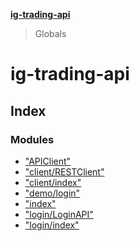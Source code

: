 **[ig-trading-api](README.md)**

> Globals

# ig-trading-api

## Index

### Modules

* ["APIClient"](modules/_apiclient_.md)
* ["client/RESTClient"](modules/_client_restclient_.md)
* ["client/index"](modules/_client_index_.md)
* ["demo/login"](modules/_demo_login_.md)
* ["index"](modules/_index_.md)
* ["login/LoginAPI"](modules/_login_loginapi_.md)
* ["login/index"](modules/_login_index_.md)
